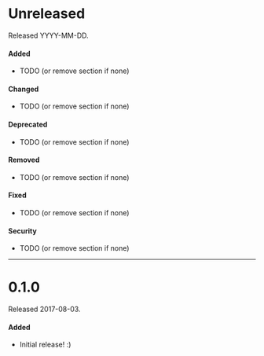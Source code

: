 # Unreleased

Released YYYY-MM-DD.

#### Added

* TODO (or remove section if none)

#### Changed

* TODO (or remove section if none)

#### Deprecated

* TODO (or remove section if none)

#### Removed

* TODO (or remove section if none)

#### Fixed

* TODO (or remove section if none)

#### Security

* TODO (or remove section if none)

--------------------------------------------------------------------------------

# 0.1.0

Released 2017-08-03.

#### Added

* Initial release! :)
